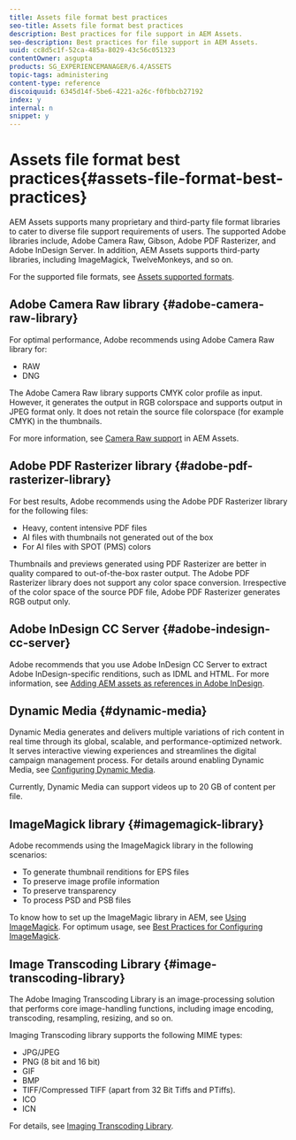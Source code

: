 ```yaml
---
title: Assets file format best practices
seo-title: Assets file format best practices
description: Best practices for file support in AEM Assets.
seo-description: Best practices for file support in AEM Assets.
uuid: cc8d5c1f-52ca-485a-8029-43c56c051323
contentOwner: asgupta
products: SG_EXPERIENCEMANAGER/6.4/ASSETS
topic-tags: administering
content-type: reference
discoiquuid: 6345d14f-5be6-4221-a26c-f0fbbcb27192
index: y
internal: n
snippet: y
---
```


# Assets file format best practices{#assets-file-format-best-practices}

AEM Assets supports many proprietary and third-party file format libraries to cater to diverse file support requirements of users. The supported Adobe libraries include, Adobe Camera Raw, Gibson, Adobe PDF Rasterizer, and Adobe InDesign Server. In addition, AEM Assets supports third-party libraries, including ImageMagick, TwelveMonkeys, and so on.

For the supported file formats, see [Assets supported formats](../../assets/using/assets-formats.md).

## Adobe Camera Raw library {#adobe-camera-raw-library}

For optimal performance, Adobe recommends using Adobe Camera Raw library for:

* RAW
* DNG

The Adobe Camera Raw library supports CMYK color profile as input. However, it generates the output in RGB colorspace and supports output in JPEG format only. It does not retain the source file colorspace (for example CMYK) in the thumbnails.

For more information, see [Camera Raw support](../../assets/using/camera-raw.md) in AEM Assets.

## Adobe PDF Rasterizer library {#adobe-pdf-rasterizer-library}

For best results, Adobe recommends using the Adobe PDF Rasterizer library for the following files:

* Heavy, content intensive PDF files
* AI files with thumbnails not generated out of the box
* For AI files with SPOT (PMS) colors

Thumbnails and previews generated using PDF Rasterizer are better in quality compared to out-of-the-box raster output. The Adobe PDF Rasterizer library does not support any color space conversion. Irrespective of the color space of the source PDF file, Adobe PDF Rasterizer generates RGB output only. 

## Adobe InDesign CC Server {#adobe-indesign-cc-server}

Adobe recommends that you use Adobe InDesign CC Server to extract Adobe InDesign-specific renditions, such as IDML and HTML. For more information, see [Adding AEM assets as references in Adobe InDesign](../../assets/using/managing-linked-subassets.md#addingaemassetsasreferencesinadobeindesign).

## Dynamic Media  {#dynamic-media}

Dynamic Media generates and delivers multiple variations of rich content in real time through its global, scalable, and performance-optimized network. It serves interactive viewing experiences and streamlines the digital campaign management process. For details around enabling Dynamic Media, see [Configuring Dynamic Media](../../assets/using/config-dynamic.md).

Currently, Dynamic Media can support videos up to 20 GB of content per file.

## ImageMagick library {#imagemagick-library}

Adobe recommends using the ImageMagick library in the following scenarios:

* To generate thumbnail renditions for EPS files
* To preserve image profile information
* To preserve transparency
* To process PSD and PSB files

To know how to set up the ImageMagic library in AEM, see [Using ImageMagick](../../assets/using/media-handlers.md#main-pars-title-2). For optimum usage, see [Best Practices for Configuring ImageMagick](../../assets/using/best-practices-for-imagemagick.md).

## Image Transcoding Library {#image-transcoding-library}

The Adobe Imaging Transcoding Library is an image-processing solution that performs core image-handling functions, including image encoding, transcoding, resampling, resizing, and so on.

Imaging Transcoding library supports the following MIME types:

* JPG/JPEG
* PNG (8 bit and 16 bit)
* GIF
* BMP
* TIFF/Compressed TIFF (apart from 32 Bit Tiffs and PTiffs).  
* ICO
* ICN

For details, see [Imaging Transcoding Library](../../assets/using/imaging-transcoding-library.md).

<!--
Comment Type: draft

<h2>TIFF file support</h2>
-->

<!--
Comment Type: draft

<p>AEM Assets encounters out-of-memory issues not only if the size of the image you upload is large but also if its dimensions exceed recommended limits. Generally, you can avoid such issues with large TIFF files by using FLITE or Image Transcoding Library, instead of using heap memory.<br /> </p>
<p>In addition, open Configuration Manager and set the <span class="code">threshold size to use intermediate temporary file</span> property of the <span class="code">com.day.cq.dam.commons.handler.StandardImageHandler</span> component to a value greater than 0.</p>
<p>Adobe does not recommend using Camera Raw for TIFF processing (due to CMYK issues). If renditions are generated incorrectly, you may want to check by regenerating using the Camera Raw library. However, the Camera Raw library cannot process images that have more than 65000 pixels on their longest side. Moreover, irrespective of the file size, the Camera Raw library can only process images that contain a maximum of 512 MP (512 x 1024 x 1024 pixels).</p>
-->

<!--
Comment Type: draft

<h3>Working with TIFF files</h3>
-->

<!--
Comment Type: draft

<p>It is difficult to accurately determine the maximum size of a TIFF image that can be processed. In addition to the size of the file, the ability to process depends on other factors, such as pixel size. For example, the Camera Raw library may be able to process a 255-MB TIFF file out of the box. However, it may fail to process an 18-MB file if it has a huge pixel difference. Also, Camera Raw library cannot be used to process CMYK TIFF images.<br /> </p>
<p>The following table lists the sizes of Camera Raw-generated TIFF files that have been validated with a 14 GB heap space.</p>
-->

<!--
Comment Type: draft

<note type="note">
<p>In general, increasing heap size helps processing larger files efficiently. However, when processing compressed files (ZIP files), low resolution files may not be processed.</p>
</note>
-->

<!--
Comment Type: draft

<table border="1" cellpadding="1" cellspacing="0" width="100%">
<tbody>
<tr>
<td><strong>Size</strong> (MB)</td>
<td><strong>Dimension</strong> (px)</td>
</tr>
<tr>
<td>18</td>
<td>18897 x 47244</td>
</tr>
<tr>
<td>38.3</td>
<td>8301 x 3429</td>
</tr>
<tr>
<td>39.9</td>
<td>3936 x 2624</td>
</tr>
<tr>
<td>46.6</td>
<td>3008 x 2008</td>
</tr>
<tr>
<td>51.5</td>
<td>3000 x 3000</td>
</tr>
<tr>
<td>72</td>
<td>2048 x 3072</td>
</tr>
<tr>
<td>91.4</td>
<td>3264 x 2448</td>
</tr>
<tr>
<td>91.5</td>
<td>4000 x 4000</td>
</tr>
<tr>
<td>143</td>
<td>5000 x 5000</td>
</tr>
<tr>
<td>225.1</td>
<td>5433 x 7240</td>
</tr>
</tbody>
</table>
-->

